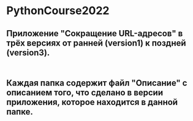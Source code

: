 # PythonCourse2022
## Приложение "Сокращение URL-адресов" в трёх версиях от ранней (version1) к поздней (version3). <br><br>
## Каждая папка содержит файл "Описание" с описанием того, что сделано в версии приложения, которое находится в данной папке.

